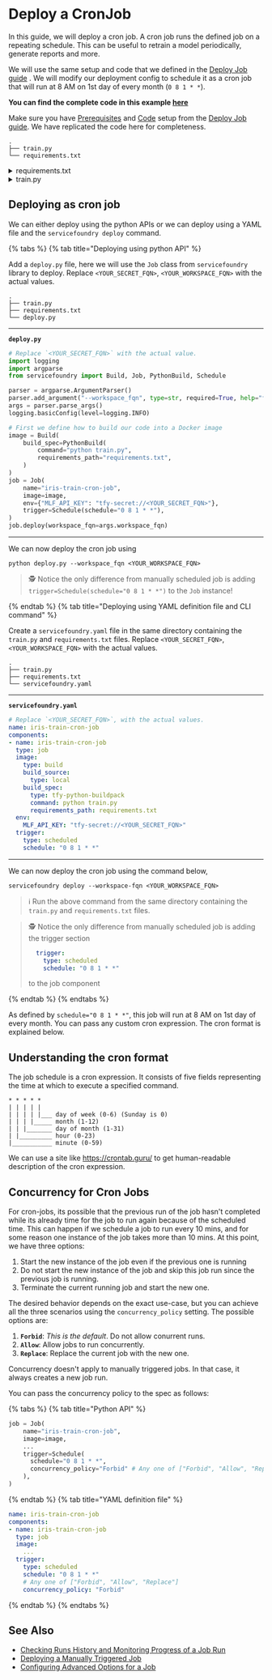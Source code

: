 # Deploy a CronJob

In this guide, we will deploy a cron job. A cron job runs the defined job on a repeating schedule. This can be  useful to retrain a model periodically, generate reports and more.

We will use the same setup and code that we defined in the [Deploy Job guide](./deploy.md) . We will modify our deployment config to schedule it as a cron job that will run at 8 AM on 1st day of every month (`0 8 1 * *`). 

**You can find the complete code in this example [here](https://github.com/truefoundry/truefoundry-examples/tree/main/deployment/job/cron)**

Make sure you have [Prerequisites](./deploy.md#prerequisites) and [Code](./deploy.md#code-and-dependencies) setup from the [Deploy Job guide](./deploy.md). We have replicated the code here for completeness.

```
.
├── train.py
└── requirements.txt
```

<details>
  <summary>requirements.txt</summary>

  ```
  pandas==1.4.4
  numpy==1.22.4
  scikit-learn==1.1.2
  mlfoundry>=0.4.2,<0.5
  servicefoundry>=0.1.97,<0.2.0
  ```

</details>

<details>
  <summary>train.py</summary>

  ```python
  import mlfoundry
  from sklearn.datasets import load_iris
  from sklearn.model_selection import train_test_split
  from sklearn.pipeline import Pipeline
  from sklearn.preprocessing import StandardScaler
  from sklearn.svm import SVC
  from sklearn.metrics import classification_report

  X, y = load_iris(as_frame=True, return_X_y=True)
  X = X.rename(columns={
          "sepal length (cm)": "sepal_length",
          "sepal width (cm)": "sepal_width",
          "petal length (cm)": "petal_length",
          "petal width (cm)": "petal_width",
  })

  # NOTE:- You can pass these configurations via command line
  # arguments, config file, environment variables.
  X_train, X_test, y_train, y_test = train_test_split(
      X, y, test_size=0.2, random_state=42, stratify=y
  )
  pipe = Pipeline([("scaler", StandardScaler()), ("svc", SVC())])
  pipe.fit(X_train, y_train)
  print(classification_report(y_true=y_test, y_pred=pipe.predict(X_test)))

  # Here we are using Truefoundry's Model Registry, you can push model to any storage 
  run = mlfoundry.get_client().create_run(project_name="iris-classification")
  model_version = run.log_model(
      name="iris-classifier",
      model=model,
      framework="sklearn",
      description="SVC model trained on initial data",
  )
  print(f"Logged model: {model_version.fqn}")
  ```
</details>


## Deploying as cron job

We can either deploy using the python APIs or we can deploy using a YAML file and the `servicefoundry deploy` command.

{% tabs %}
{% tab title="Deploying using python API" %}

Add a `deploy.py` file, here we will use the `Job` class from `servicefoundry` library to deploy. Replace `<YOUR_SECRET_FQN>`, `<YOUR_WORKSPACE_FQN>`  with the actual values.

```
.
├── train.py
├── requirements.txt
└── deploy.py
```

---

**`deploy.py`**

```python
# Replace `<YOUR_SECRET_FQN>` with the actual value.
import logging
import argparse
from servicefoundry import Build, Job, PythonBuild, Schedule

parser = argparse.ArgumentParser()
parser.add_argument("--workspace_fqn", type=str, required=True, help="fqn of the workspace to deploy to")
args = parser.parse_args()
logging.basicConfig(level=logging.INFO)

# First we define how to build our code into a Docker image
image = Build(
    build_spec=PythonBuild(
        command="python train.py",
        requirements_path="requirements.txt",
    )
)
job = Job(
    name="iris-train-cron-job",
    image=image,
    env={"MLF_API_KEY": "tfy-secret://<YOUR_SECRET_FQN>"},
    trigger=Schedule(schedule="0 8 1 * *"),
)
job.deploy(workspace_fqn=args.workspace_fqn)
```

---

We can now deploy the cron job using

```shell
python deploy.py --workspace_fqn <YOUR_WORKSPACE_FQN>
```



> :detective: Notice the only difference from manually scheduled job is adding `trigger=Schedule(schedule="0 8 1 * *")` to the `Job` instance!



{% endtab %}
{% tab title="Deploying using YAML definition file and CLI command" %} 

Create a `servicefoundry.yaml` file  in the same directory containing the `train.py` and `requirements.txt` files. Replace `<YOUR_SECRET_FQN>`, `<YOUR_WORKSPACE_FQN>`  with the actual values.

```
.
├── train.py
├── requirements.txt
└── servicefoundry.yaml
```

---

**`servicefoundry.yaml`**

```yaml
# Replace `<YOUR_SECRET_FQN>`, with the actual values.
name: iris-train-cron-job
components:
- name: iris-train-cron-job
  type: job
  image:
    type: build
    build_source:
      type: local
    build_spec:
      type: tfy-python-buildpack
      command: python train.py
      requirements_path: requirements.txt
  env:
    MLF_API_KEY: "tfy-secret://<YOUR_SECRET_FQN>"
  trigger:
    type: scheduled
    schedule: "0 8 1 * *"
```

---

We can now deploy the cron job using the command below,

```shell
servicefoundry deploy --workspace-fqn <YOUR_WORKSPACE_FQN>
```
> :information_source: Run the above command from the same directory containing the `train.py` and `requirements.txt` files.

>  :detective: Notice the only difference from manually scheduled job is adding the trigger section
>
> ```yaml
>   trigger:
>     type: scheduled
>     schedule: "0 8 1 * *"
> ```
>
> to the job component 

{% endtab %}
{% endtabs %}

As defined by `schedule="0 8 1 * *"`, this job will run at 8 AM on 1st day of every month. You can pass any custom cron expression. The cron format is explained below. 

## Understanding the cron format

The job schedule is a cron expression. It consists of five fields representing the time at which to execute a specified command.
```
* * * * *
| | | | |
| | | | |___ day of week (0-6) (Sunday is 0)
| | | |_____ month (1-12)
| | |_______ day of month (1-31)
| |_________ hour (0-23)
|___________ minute (0-59)
```

We can use a site like https://crontab.guru/ to get human-readable description of the cron expression.

## Concurrency for Cron Jobs

For cron-jobs, its possible that the previous run of the job hasn't completed while its already time for the job to run again because of the scheduled time. This can happen if we schedule a job to run every 10 mins, and for some reason one instance of the job takes more than 10 mins. At this point, we have three options:

1. Start the new instance of the job even if the previous one is running
2. Do not start the new instance of the job and skip this job run since the previous job is running. 
3. Terminate the current running job and start the new one. 

The desired behavior depends on the exact use-case, but you can achieve all the three scenarios using the `concurrency_policy` setting. The possible options are:

1. **`Forbid`**: *This is the default*. Do not allow conurrent runs.
2. **`Allow`**: Allow jobs to run concurrently.
3. **`Replace`**: Replace the current job with the new one.

Concurrency doesn't apply to manually triggered jobs. In that case, it always creates a new job run.

You can pass the concurrency policy to the spec as follows:

{% tabs %}
{% tab title="Python API" %}

```python
job = Job(
    name="iris-train-cron-job",
    image=image,
    ...
    trigger=Schedule(
      schedule="0 8 1 * *",
      concurrency_policy="Forbid" # Any one of ["Forbid", "Allow", "Replace"]
    ),
)
```

{% endtab %}
{% tab title="YAML definition file" %} 

```yaml
name: iris-train-cron-job
components:
- name: iris-train-cron-job
  type: job
  image:
    ...
  trigger:
    type: scheduled
    schedule: "0 8 1 * *"
    # Any one of ["Forbid", "Allow", "Replace"]
    concurrency_policy: "Forbid"
```

{% endtab %}
{% endtabs %}

## See Also
- [Checking Runs History and Monitoring Progress of a Job Run](./monitoring.md)
- [Deploying a Manually Triggered Job](./deploy.md)
- [Configuring Advanced Options for a Job](./advanced.md)
